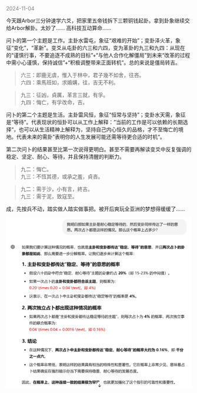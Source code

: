 
<span style="color: gray;">2024-11-04</span>

今天跟Arbor三分钟速学六爻，把家里五帝钱拆下三颗铜钱起卦。拿到卦象继续交给Arbor解卦。太妙了…… 高科技互动算命……

问卜的第一个主题是工作。主卦水雷屯，象征“艰难的开始”；变卦泽火革，象征“变化”，“革新”。变爻从屯卦的六三和六四，变为革卦的九三和九四：从现在的“谨慎行事，不要追逐不成熟的目标”+“与他人合作化解僵局”到未来“改革的过程中需小心谨慎，保持诚信”+“积极调整带来正面转机”。总的来说是僵局转吉。

>六三：即鹿无虞，惟入于林中，君子幾不如舍，往吝。 <br>
>六四：乘馬班如，求婚媾，往，吉无不利。

>九三：征凶，貞厲，革言三就，有孚。 <br>
>九四：悔亡，有孚改命，吉。

问卜的第二个主题是生活。主卦雷风恒，象征“恒常与坚持”；变卦水天需，象征是“等待”。代表现状的恒卦可以从工作上解释：”当前的工作是可以依赖的长期选择“，也可以从生活精神上解释为，坚持自己内心恒久的品格，才不至悔亡的境地。代表未来的需卦”表明你的人生发展可能还需等待更合适的时机“。

第二次问卜的结果甚至比第一次说得更明白。甚至不需要再解读变爻中反复强调的稳定、坚定、耐心、等待，并且保持清醒的判断力。

>九二：悔亡。 <br>
>九三：不恆其德，或承之羞，貞吝。

>九二：需于沙，小有言，終吉。 <br>
>九三：需于泥，致寇至。

成，先按兵不动，踏实做人踏实做事把。被开后爽玩全亚洲的梦想得缓缓了……

<img src="blog/images/42e637e093d26fb3d9282e49aaa5e4f.png" alt="image" width="800">
